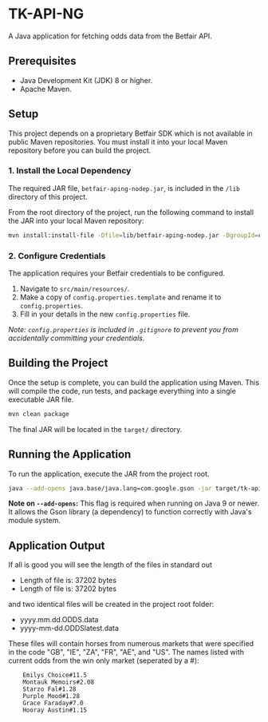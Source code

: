 # TK-API-NG

A Java application for fetching odds data from the Betfair API.

## Prerequisites

*   Java Development Kit (JDK) 8 or higher.
*   Apache Maven.

## Setup

This project depends on a proprietary Betfair SDK which is not available in public Maven repositories. You must install it into your local Maven repository before you can build the project.

### 1. Install the Local Dependency

The required JAR file, `betfair-aping-nodep.jar`, is included in the `/lib` directory of this project.

From the root directory of the project, run the following command to install the JAR into your local Maven repository:
```bash
mvn install:install-file -Dfile=lib/betfair-aping-nodep.jar -DgroupId=com.betfair.aping -DartifactId=betfair-aping-sdk -Dversion=1.0 -Dpackaging=jar
```

### 2. Configure Credentials

The application requires your Betfair credentials to be configured.

1.  Navigate to `src/main/resources/`.
2.  Make a copy of `config.properties.template` and rename it to `config.properties`.
3.  Fill in your details in the new `config.properties` file.

*Note: `config.properties` is included in `.gitignore` to prevent you from accidentally committing your credentials.*

## Building the Project

Once the setup is complete, you can build the application using Maven. This will compile the code, run tests, and package everything into a single executable JAR file.

```bash
mvn clean package
```

The final JAR will be located in the `target/` directory.

## Running the Application

To run the application, execute the JAR from the project root.


```bash
java --add-opens java.base/java.lang=com.google.gson -jar target/tk-api-ng-1.0-SNAPSHOT-jar-with-dependencies.jar
```

**Note on `--add-opens`:** This flag is required when running on Java 9 or newer. It allows the Gson library (a dependency) to function correctly with Java's module system.

## Application Output

If all is good you will see the length of the files in standard out

   - Length of file is: 37202 bytes
   - Length of file is: 37202 bytes

and two identical files will be created in the project root folder:

   - yyyy.mm.dd.ODDS.data
   - yyyy-mm-dd.ODDSlatest.data

   These files will contain horses from numerous markets that were specified in the code "GB", "IE", "ZA", "FR", "AE", and "US".  The names listed with current odds from the win only market (seperated by a #):

        Emilys Choice#11.5
        Montauk Memoirs#2.08
        Starzo Fal#1.28
        Purple Mood#1.28
        Grace Faraday#7.0
        Hooray Austin#1.15